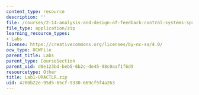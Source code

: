 ```yaml
---
content_type: resource
description: ''
file: /courses/2-14-analysis-and-design-of-feedback-control-systems-spring-2014/4260b22e95d565cf9330669cf5f4a263_Lab1-URACTLR.zip
file_type: application/zip
learning_resource_types:
- Labs
license: https://creativecommons.org/licenses/by-nc-sa/4.0/
ocw_type: OCWFile
parent_title: Labs
parent_type: CourseSection
parent_uid: d0e123bd-beb5-6b2c-de45-98c0aaf1f6d9
resourcetype: Other
title: Lab1-URACTLR.zip
uid: 4260b22e-95d5-65cf-9330-669cf5f4a263
---
```

